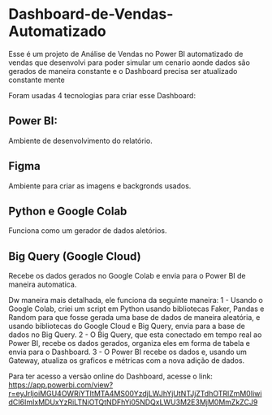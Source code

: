 # Dashboard-de-Vendas-Automatizado

Esse é um projeto de Análise de Vendas no Power BI automatizado de vendas que desenvolvi para poder simular um cenario aonde dados são gerados de maneira constante e o Dashboard precisa ser atualizado constante mente 

Foram usadas 4 tecnologias para criar esse Dashboard: 

## Power BI: 
Ambiente de desenvolvimento do relatório.

## Figma
Ambiente para criar as imagens e backgronds usados.

## Python e Google Colab
Funciona como um gerador de dados aletórios.

## Big Query (Google Cloud)
Recebe os dados gerados no Google Colab e envia para o Power BI de maneira automatica.


Dw maneira mais detalhada, ele funciona da seguinte maneira: 
1 - Usando o Google Colab, criei um script em Python usando bibliotecas Faker, Pandas e Random para que fosse gerada uma base de dados de maneira aleatória, e usando bibliotecas do Google Cloud e Big Query, envia para a base de dados no Big Query.
2 - O Big Query, que esta conectado em tempo real ao Power BI, recebe os dados gerados, organiza eles em forma de tabela e envia para o Dashboard.
3 - O Power BI recebe os dados e, usando um Gateway, atualiza os graficos e métricas com a nova adição de dados.


Para ter acesso a versão online do Dashboard, acesse o link:
https://app.powerbi.com/view?r=eyJrIjoiMGU4OWRiYTItMTA4MS00YzdjLWJhYjUtNTJjZTdhOTRlZmM0IiwidCI6ImIxMDUxYzRiLTNiOTQtNDFhYi05NDQxLWU3M2E3MjM0MmZkZCJ9

